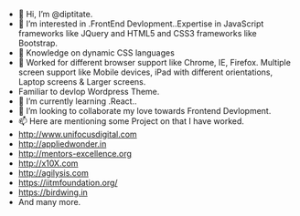 - 👋 Hi, I’m @diptitate.
- 👀 I’m interested in .FrontEnd Devlopment..Expertise in JavaScript frameworks like JQuery and HTML5 and CSS3 frameworks like Bootstrap.
- 	Knowledge on dynamic CSS languages 
- 	Worked for different browser support like Chrome, IE, Firefox. Multiple screen support like Mobile devices, iPad with different orientations, Laptop screens & Larger screens.
- Familiar to devlop Wordpress Theme.
- 🌱 I’m currently learning .React..
- 💞️ I’m looking to collaborate my love towards Frontend Devlopment.
- 📫 Here are mentioning some Project on that I have worked.
- http://www.unifocusdigital.com
- http://appliedwonder.in
- http://mentors-excellence.org 
- http://x10X.com
- http://agilysis.com
- https://iitmfoundation.org/
- https://birdwing.in
- And many more.

<!---
diptitate/diptitate is a ✨ special ✨ repository because its `README.md` (this file) appears on your GitHub profile.
You can click the Preview link to take a look at your changes.
--->

